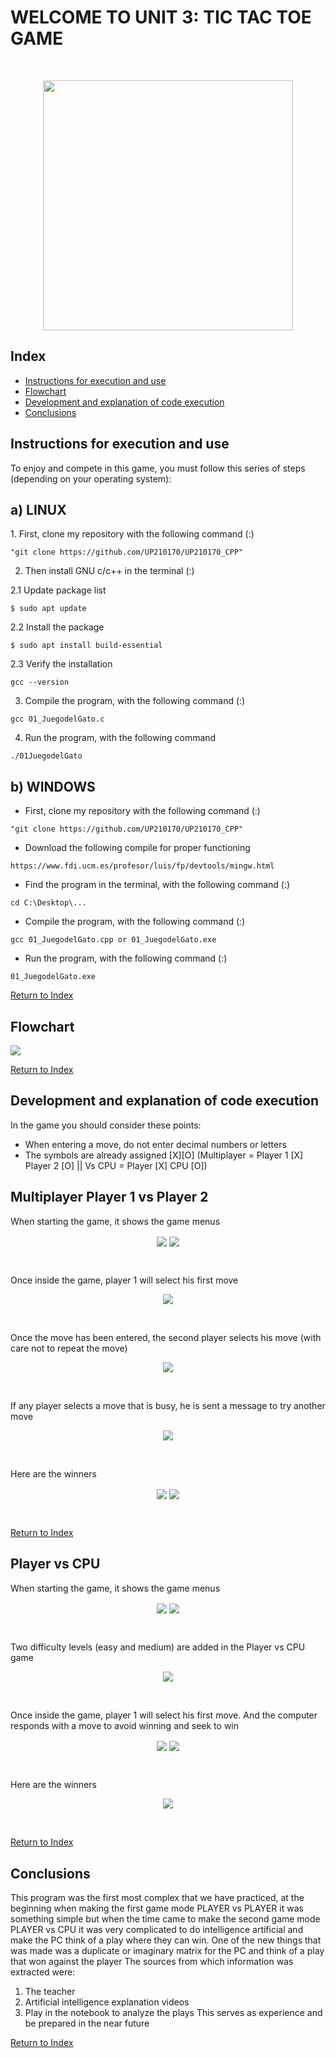 # WELCOME TO UNIT 3: TIC TAC TOE GAME 
  
<br>
<p align="center">
<img src="../imagenes/tictac.png" width="400px">
</p>

  
## Index
 - [Instructions for execution and use](#instructions-for-execution-and-use)
 - [Flowchart](#flowchart)
 - [Development and explanation of code execution](#development-and-explanation-of-code-execution)
 - [Conclusions](#conclusions)

## Instructions for execution and use 
To enjoy and compete in this game, you must follow this series of steps (depending on your operating system):

<h2> a) LINUX </h2>
1. First, clone my repository with the following command (:)

~~~
"git clone https://github.com/UP210170/UP210170_CPP"
~~~

2. Then install GNU c/c++ in the terminal (:)

  2.1 Update package list
  
  ~~~
  $ sudo apt update
  ~~~
  
  2.2 Install the package
  
  ~~~
  $ sudo apt install build-essential
  ~~~
  
  2.3 Verify the installation
  
  ~~~
  gcc --version
  ~~~
  
3. Compile the program, with the following command (:)

 ~~~
 gcc 01_JuegodelGato.c 
 ~~~
 
4. Run the program, with the following command

 ~~~
 ./01JuegodelGato
 ~~~


<h2> b) WINDOWS </h2>

* First, clone my repository with the following command (:)

~~~
"git clone https://github.com/UP210170/UP210170_CPP"
~~~

* Download the following compile for proper functioning

~~~
https://www.fdi.ucm.es/profesor/luis/fp/devtools/mingw.html
~~~

* Find the program in the terminal, with the following command (:)

~~~
cd C:\Desktop\...
~~~

* Compile the program, with the following command (:)

~~~
gcc 01_JuegodelGato.cpp or 01_JuegodelGato.exe
~~~

* Run the program, with the following command (:)

~~~
01_JuegodelGato.exe
~~~

[Return to Index](#index)
## Flowchart 
<img src="../imagenes/Diagrama.png" align="center">

[Return to Index](#index)

## Development and explanation of code execution
In the game you should consider these points:
* When entering a move, do not enter decimal numbers or letters
* The symbols are already assigned [X][O] (Multiplayer = Player 1 [X] Player 2 [O] || Vs CPU = Player [X] CPU [O])

<h2> Multiplayer Player 1 vs Player 2 </h2>

When starting the game, it shows the game menus

<p align="center">
<img src="../imagenes/menu1.png" align="center"> <img src="../imagenes/menu2.png" align="center">
 </p>
<br>

Once inside the game, player 1 will select his first move

<p align="center">
<img src="../imagenes/X1.png" align="center"> 
 </p>
<br>

Once the move has been entered, the second player selects his move (with care not to repeat the move)

<p align="center">
<img src="../imagenes/O1.png" align="center"> 
 </p>
<br>


If any player selects a move that is busy, he is sent a message to try another move

<p align="center">
<img src="../imagenes/try.png" align="center"> 
 </p>
<br>


Here are the winners

<p align="center">
<img src="../imagenes/win1.png" align="center"> <img src="../imagenes/win2.png" align="center">
 </p>
<br>

[Return to Index](#index)

<h2> Player vs CPU </h2>

When starting the game, it shows the game menus

<p align="center">
<img src="../imagenes/menu1.png" align="center"> <img src="../imagenes/menu4.png" align="center">
 </p>
<br>

Two difficulty levels (easy and medium) are added in the Player vs CPU game

<p align="center">
<img src="../imagenes/menulevel.png" align="center"> 
 </p>
<br>

Once inside the game, player 1 will select his first move. And the computer responds with a move to avoid winning and seek to win

<p align="center">
<img src="../imagenes/cpu.png" align="center"> <img src="../imagenes/cpu2.png" align="center">
 </p>
<br>

Here are the winners

<p align="center">
<img src="../imagenes/win3.png" align="center">
 </p>
<br>

[Return to Index](#index)

## Conclusions 
This program was the first most complex that we have practiced, at the beginning when making the first game mode PLAYER vs PLAYER it was something simple but when the time came to make the second game mode PLAYER vs CPU it was very complicated to do intelligence artificial and make the PC think of a play where they can win. One of the new things that was made was a duplicate or imaginary matrix for the PC and think of a play that won against the player The sources from which information was extracted were:
1. The teacher
2. Artificial intelligence explanation videos
3. Play in the notebook to analyze the plays
This serves as experience and be prepared in the near future

[Return to Index](#index)
